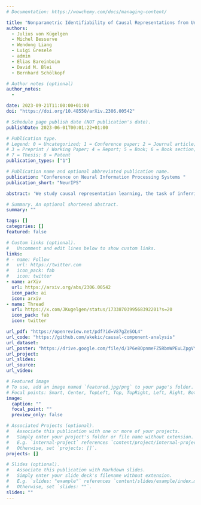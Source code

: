 ```yaml
---
# Documentation: https://wowchemy.com/docs/managing-content/

title: "Nonparametric Identifiability of Causal Representations from Unknown Interventions"
authors: 
  - Julius von Kügelgen
  - Michel Besserve
  - Wendong Liang
  - Luigi Gresele
  - admin
  - Elias Bareinboim
  - David M. Blei
  - Bernhard Schölkopf

# Author notes (optional)
author_notes:
  -

date: 2023-09-21T11:00:00+01:00
doi: "https://doi.org/10.48550/arXiv.2306.00542"

# Schedule page publish date (NOT publication's date).
publishDate: 2023-06-01T00:01:22+01:00

# Publication type.
# Legend: 0 = Uncategorized; 1 = Conference paper; 2 = Journal article;
# 3 = Preprint / Working Paper; 4 = Report; 5 = Book; 6 = Book section;
# 7 = Thesis; 8 = Patent
publication_types: ["1"]

# Publication name and optional abbreviated publication name.
publication: "Conference on Neural Information Processing Systems "
publication_short: "NeurIPS"

abstract: 'We study causal representation learning, the task of inferring latent causal variables and their causal relations from high-dimensional functions ("mixtures") of the variables. Prior work relies on weak supervision, in the form of counterfactual pre- and post-intervention views or temporal structure; places restrictive assumptions, such as linearity, on the mixing function or latent causal model; or requires partial knowledge of the generative process, such as the causal graph or the intervention targets. We instead consider the general setting in which both the causal model and the mixing function are nonparametric. The learning signal takes the form of multiple datasets, or environments, arising from unknown interventions in the underlying causal model. Our goal is to identify both the ground truth latents and their causal graph up to a set of ambiguities which we show to be irresolvable from interventional data. We study the fundamental setting of two causal variables and prove that the observational distribution and one perfect intervention per node suffice for identifiability, subject to a genericity condition. This condition rules out spurious solutions that involve fine-tuning of the intervened and observational distributions, mirroring similar conditions for nonlinear cause-effect inference. For an arbitrary number of variables, we show that two distinct paired perfect interventions per node guarantee identifiability. Further, we demonstrate that the strengths of causal influences among the latent variables are preserved by all equivalent solutions, rendering the inferred representation appropriate for drawing causal conclusions from new data. Our study provides the first identifiability results for the general nonparametric setting with unknown interventions, and elucidates what is possible and impossible for causal representation learning without more direct supervision.'

# Summary. An optional shortened abstract.
summary: ""

tags: []
categories: []
featured: false

# Custom links (optional).
#   Uncomment and edit lines below to show custom links.
links:
# - name: Follow
#   url: https://twitter.com
#   icon_pack: fab
#   icon: twitter
- name: arXiv
  url: https://arxiv.org/abs/2306.00542
  icon_pack: ai
  icon: arxiv
- name: Thread
  url: https://x.com/JKugelgen/status/1733870399568392201?s=20
  icon_pack: fab
  icon: twitter

url_pdf: "https://openreview.net/pdf?id=V87gZeSOL4"
url_code: "https://github.com/akekic/causal-component-analysis"
url_dataset:
url_poster: "https://drive.google.com/file/d/1P6e8OpnmeFZ5RbmWPEuLZpgVYWn27Dba/view?usp=sharing"
url_project:
url_slides:
url_source:
url_video:

# Featured image
# To use, add an image named `featured.jpg/png` to your page's folder. 
# Focal points: Smart, Center, TopLeft, Top, TopRight, Left, Right, BottomLeft, Bottom, BottomRight.
image:
  caption: ""
  focal_point: ""
  preview_only: false

# Associated Projects (optional).
#   Associate this publication with one or more of your projects.
#   Simply enter your project's folder or file name without extension.
#   E.g. `internal-project` references `content/project/internal-project/index.md`.
#   Otherwise, set `projects: []`.
projects: []

# Slides (optional).
#   Associate this publication with Markdown slides.
#   Simply enter your slide deck's filename without extension.
#   E.g. `slides: "example"` references `content/slides/example/index.md`.
#   Otherwise, set `slides: ""`.
slides: ""
---
```

